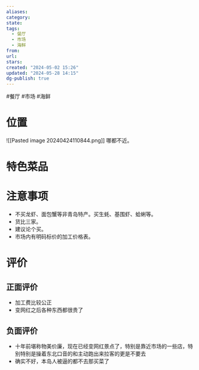 ```yaml
---
aliases: 
category: 
state: 
tags:
  - 餐厅
  - 市场
  - 海鲜
from: 
url: 
stars: 
created: "2024-05-02 15:26"
updated: "2024-05-28 14:15"
dg-publish: true
---
```

 #餐厅 #市场 #海鲜
# 位置
![[Pasted image 20240424110844.png]]
哪都不近。

# 特色菜品
# 注意事项
- 不买龙虾、面包蟹等非青岛特产。买生蚝、基围虾、蛤蜊等。
- 货比三家。
- 建议论个买。
- 市场内有明码标价的加工价格表。
# 评价
## 正面评价
- 加工费比较公正
- 变网红之后各种东西都很贵了
## 负面评价
- 十年前堪称物美价廉，现在已经变网红景点了，特别是靠近市场的一些店，特别特别是操着东北口音的和主动跑出来拉客的更是不要去
- 确实不好，本岛人被逼的都不去那买菜了